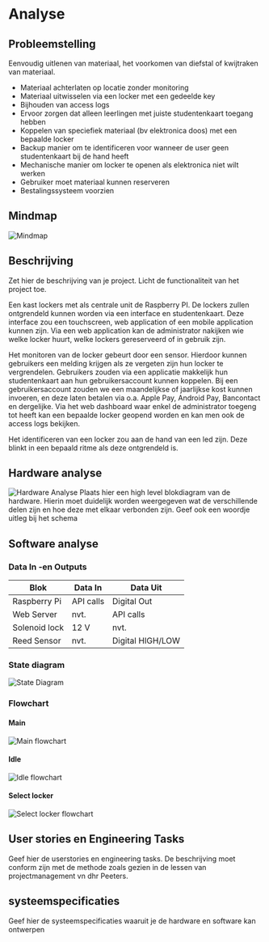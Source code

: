 # Analyse

## Probleemstelling

Eenvoudig uitlenen van materiaal, het voorkomen van diefstal of kwijtraken van materiaal.

- Materiaal achterlaten op locatie zonder monitoring
- Materiaal uitwisselen via een locker met een gedeelde key
- Bijhouden van access logs
- Ervoor zorgen dat alleen leerlingen met juiste studentenkaart toegang hebben
- Koppelen van speciefiek materiaal (bv elektronica doos) met een bepaalde locker
- Backup manier om te identificeren voor wanneer de user geen studentenkaart bij de hand heeft
- Mechanische manier om locker te openen als elektronica niet wilt werken
- Gebruiker moet materiaal kunnen reserveren
- Bestalingssysteem voorzien

## Mindmap

![Mindmap](img/mindmap_new.png)

## Beschrijving

Zet hier de beschrijving van je project. Licht de functionaliteit van het
project toe.

Een kast lockers met als centrale unit de Raspberry PI. De lockers zullen ontgrendeld kunnen worden via een interface en studentenkaart. Deze interface zou een 
touchscreen, web application of een mobile application kunnen zijn. Via een web application kan de administrator nakijken wie welke locker huurt, welke lockers gereserveerd of in gebruik zijn.

Het monitoren van de locker gebeurt door een sensor. Hierdoor kunnen gebruikers een melding krijgen als ze vergeten zijn hun locker te 
vergrendelen. Gebruikers zouden via een applicatie makkelijk hun studentenkaart aan hun gebruikersaccount kunnen koppelen. Bij een gebruikersaccount zouden we een 
maandelijkse of jaarlijkse kost kunnen invoeren, en deze laten betalen via o.a. Apple Pay, Android Pay, Bancontact en dergelijke. 
Via het web dashboard waar enkel de administrator toegeng tot heeft kan een bepaalde locker geopend worden en kan men ook de access logs bekijken. 

Het identificeren van een locker zou aan de hand van een led zijn. Deze blinkt in een bepaald ritme als deze ontgrendeld is.

## Hardware analyse
![Hardware Analyse](img/hardware_scheme.png)
Plaats hier een high level blokdiagram van de hardware. Hierin moet duidelijk worden weergegeven wat de verschillende delen zijn en hoe deze met elkaar verbonden zijn. Geef ook een woordje uitleg bij het schema

## Software analyse
### Data In -en Outputs

| Blok          | Data In       | Data Uit|
| ------------- | ------------- | ----- |
| Raspberry Pi  | API calls   | Digital Out |
| Web Server    | nvt.      |   API calls |
| Solenoid lock | 12 V      |    nvt. |
| Reed Sensor   | nvt.      |    Digital HIGH/LOW |
### State diagram
![State Diagram](img/state_diagram_raspberry_pi.png)

### Flowchart
#### Main
![Main flowchart](img/flowcharts/main_flowchart.png)

#### Idle
![Idle flowchart](img/flowcharts/idle_flowchart.png)

#### Select locker
![Select locker flowchart](img/flowcharts/select_locker_flowchart.png)

## User stories en Engineering Tasks

Geef hier de userstories en engineering tasks. De beschrijving moet conform zijn met de methode zoals gezien in de lessen  van projectmanagement vn dhr Peeters.

## systeemspecificaties

Geef hier de systeemspecificaties waaruit je de hardware en software kan ontwerpen



